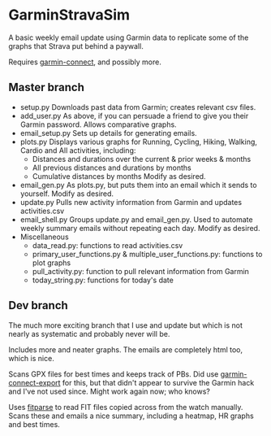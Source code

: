 GarminStravaSim
=====================

A basic weekly email update using Garmin data to replicate some of the graphs that Strava put behind a paywall.

Requires [garmin-connect](https://pypi.org/project/garminconnect/), and possibly more.


Master branch
------------------

- setup.py
  Downloads past data from Garmin; creates relevant csv files.
- add_user.py
  As above, if you can persuade a friend to give you their Garmin password.  Allows comparative graphs.
- email_setup.py
  Sets up details for generating emails.
- plots.py
  Displays various graphs for Running, Cycling, Hiking, Walking, Cardio and All activities, including:
  - Distances and durations over the current & prior weeks & months
  - All previous distances and durations by months
  - Cumulative distances by months
  Modify as desired.
- email_gen.py
  As plots.py, but puts them into an email which it sends to yourself.
  Modify as desired.
- update.py
  Pulls new activity information from Garmin and updates activities.csv
- email_shell.py
  Groups update.py and email_gen.py.
  Used to automate weekly summary emails without repeating each day.
  Modify as desired.
- Miscellaneous
  - data_read.py: functions to read activities.csv
  - primary_user_functions.py & multiple_user_functions.py: functions to plot graphs
  - pull_activity.py: function to pull relevant information from Garmin
  - today_string.py: functions for today's date


Dev branch
---------

The much more exciting branch that I use and update but which is not nearly as systematic and probably never will be.  

Includes more and neater graphs.  The emails are completely html too, which is nice.

Scans GPX files for best times and keeps track of PBs.  Did use [garmin-connect-export](https://github.com/pe-st/garmin-connect-export) for this, but that didn't appear to survive the Garmin hack and I've not used since.  Might work again now; who knows?

Uses [fitparse](https://pypi.org/project/fitparse/) to read FIT files copied across from the watch manually.  Scans these and emails a nice summary, including a heatmap, HR graphs and best times.